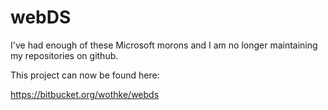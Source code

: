 # webDS

I've had enough of these Microsoft morons and I am no longer maintaining
my repositories on github.

This project can now be found here:


https://bitbucket.org/wothke/webds
